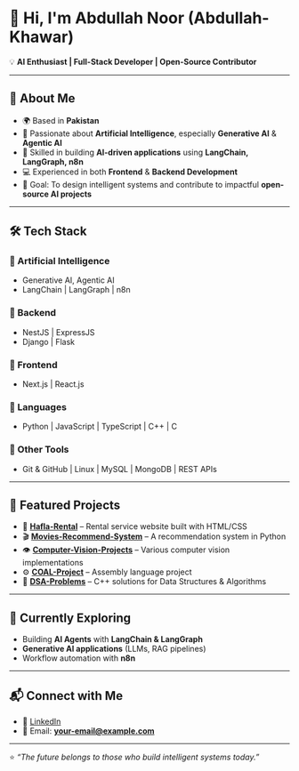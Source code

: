 # 👋 Hi, I'm Abdullah Noor (Abdullah-Khawar)

💡 **AI Enthusiast | Full-Stack Developer | Open-Source Contributor**

---

## 🚀 About Me  
- 🌍 Based in **Pakistan**  
- 🤖 Passionate about **Artificial Intelligence**, especially **Generative AI** & **Agentic AI**  
- 🧩 Skilled in building **AI-driven applications** using **LangChain, LangGraph, n8n**  
- 💻 Experienced in both **Frontend** & **Backend Development**  
- 🎯 Goal: To design intelligent systems and contribute to impactful **open-source AI projects**

---

## 🛠️ Tech Stack  

### 🔹 Artificial Intelligence  
- Generative AI, Agentic AI  
- LangChain | LangGraph | n8n  

### 🔹 Backend  
- NestJS | ExpressJS  
- Django | Flask  

### 🔹 Frontend  
- Next.js | React.js  

### 🔹 Languages  
- Python | JavaScript | TypeScript | C++ | C  

### 🔹 Other Tools  
- Git & GitHub | Linux | MySQL | MongoDB | REST APIs  

---

## 📂 Featured Projects  
- 🛒 **[Hafla-Rental](https://github.com/Abdullah-Khawar/Hafla-Rental)** – Rental service website built with HTML/CSS  
- 🎬 **[Movies-Recommend-System](https://github.com/Abdullah-Khawar/Movies-Recommend-System)** – A recommendation system in Python  
- 👁️ **[Computer-Vision-Projects](https://github.com/Abdullah-Khawar/Computer-Vision-Projects)** – Various computer vision implementations  
- ⚙️ **[COAL-Project](https://github.com/Abdullah-Khawar/COAL-Project)** – Assembly language project  
- 📘 **[DSA-Problems](https://github.com/Abdullah-Khawar/DSA-Problems)** – C++ solutions for Data Structures & Algorithms  

---

## 🌱 Currently Exploring  
- Building **AI Agents** with **LangChain & LangGraph**  
- **Generative AI applications** (LLMs, RAG pipelines)  
- Workflow automation with **n8n**  

---

## 📬 Connect with Me  
- 💼 [LinkedIn](https://www.linkedin.com/in/abdullah-khawar-549a71257)  
- 📧 Email: **your-email@example.com**  

---

⭐️ *“The future belongs to those who build intelligent systems today.”*  
